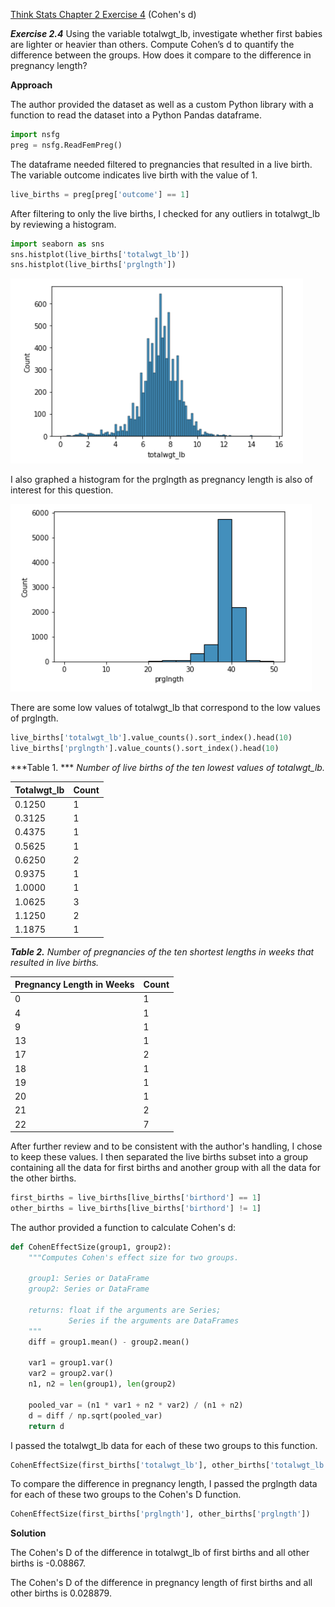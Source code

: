 

[Think Stats Chapter 2 Exercise 4](http://greenteapress.com/thinkstats2/html/thinkstats2003.html#toc24) (Cohen's d)

***Exercise 2.4*** Using the variable totalwgt_lb, investigate whether first babies are lighter or heavier than others. Compute Cohen’s d to quantify the difference between the groups. How does it compare to the difference in pregnancy length?

**Approach**

The author provided the dataset as well as a custom Python library with a function to read the dataset into a Python Pandas dataframe.

```python
import nsfg
preg = nsfg.ReadFemPreg()
```

The dataframe needed filtered to pregnancies that resulted in a live birth. The variable outcome indicates live birth with the value of 1.

```python
live_births = preg[preg['outcome'] == 1]
```

After filtering to only the live births, I checked for any outliers in totalwgt_lb by reviewing a histogram. 

```python
import seaborn as sns
sns.histplot(live_births['totalwgt_lb'])
sns.histplot(live_births['prglngth'])
```

![Exercise2_4_chart1](../../img/ex2_4_chart1.png)

I also graphed a histogram for the prglngth as pregnancy length is also of interest for this question. 

![Exercise2_4_chart1](../../img/ex2_4_chart2.png)

There are some low values of totalwgt_lb that correspond to the low values of prglngth.  

```python
live_births['totalwgt_lb'].value_counts().sort_index().head(10)
live_births['prglngth'].value_counts().sort_index().head(10)
```

***Table 1. *** *Number of live births of the ten lowest values of totalwgt_lb.*

| Totalwgt_lb | Count |
| ----------- | ----- |
| 0.1250      | 1     |
| 0.3125      | 1     |
| 0.4375      | 1     |
| 0.5625      | 1     |
| 0.6250      | 2     |
| 0.9375      | 1     |
| 1.0000      | 1     |
| 1.0625      | 3     |
| 1.1250      | 2     |
| 1.1875      | 1     |

***Table 2.*** *Number of pregnancies of the ten shortest lengths in weeks that resulted in live births.*

| Pregnancy Length in Weeks | Count |
| ------------------------- | ----- |
| 0                         | 1     |
| 4                         | 1     |
| 9                         | 1     |
| 13                        | 1     |
| 17                        | 2     |
| 18                        | 1     |
| 19                        | 1     |
| 20                        | 1     |
| 21                        | 2     |
| 22                        | 7     |

After further review and to be consistent with the author's handling, I chose to keep these values. I then separated the live births subset into a group containing all the data for first births and another group with all the data for the other births. 

```python
first_births = live_births[live_births['birthord'] == 1]
other_births = live_births[live_births['birthord'] != 1]
```

The author provided a function to calculate Cohen's d:

```python
def CohenEffectSize(group1, group2):
    """Computes Cohen's effect size for two groups.
    
    group1: Series or DataFrame
    group2: Series or DataFrame
    
    returns: float if the arguments are Series;
             Series if the arguments are DataFrames
    """
    diff = group1.mean() - group2.mean()

    var1 = group1.var()
    var2 = group2.var()
    n1, n2 = len(group1), len(group2)

    pooled_var = (n1 * var1 + n2 * var2) / (n1 + n2)
    d = diff / np.sqrt(pooled_var)
    return d
```

I passed the totalwgt_lb data for each of these two groups to this function.  

```python
CohenEffectSize(first_births['totalwgt_lb'], other_births['totalwgt_lb'])
```

To compare the difference in pregnancy length, I passed the prglngth data for each of these two groups to the Cohen's D function. 

```python
CohenEffectSize(first_births['prglngth'], other_births['prglngth'])
```



**Solution**

The Cohen's D of the difference in totalwgt_lb of first births and all other births is -0.08867. 

The Cohen's D of the difference in pregnancy length of first births and all other births is 0.028879. 

